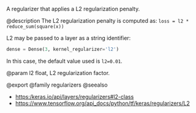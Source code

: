 A regularizer that applies a L2 regularization penalty.

@description
The L2 regularization penalty is computed as:
`loss = l2 * reduce_sum(square(x))`

L2 may be passed to a layer as a string identifier:

```python
dense = Dense(3, kernel_regularizer='l2')
```

In this case, the default value used is `l2=0.01`.

@param l2
float, L2 regularization factor.

@export
@family regularizers
@seealso
+ <https:/keras.io/api/layers/regularizers#l2-class>
+ <https://www.tensorflow.org/api_docs/python/tf/keras/regularizers/L2>
